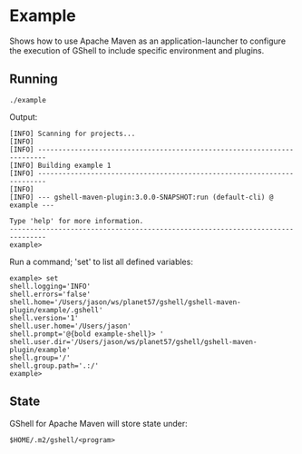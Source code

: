 <!--

    Copyright (c) 2009-present the original author or authors.

    Licensed under the Apache License, Version 2.0 (the "License");
    you may not use this file except in compliance with the License.
    You may obtain a copy of the License at

    http://www.apache.org/licenses/LICENSE-2.0

    Unless required by applicable law or agreed to in writing, software
    distributed under the License is distributed on an "AS IS" BASIS,
    WITHOUT WARRANTIES OR CONDITIONS OF ANY KIND, either express or implied.
    See the License for the specific language governing permissions and
    limitations under the License.

-->
# Example

Shows how to use Apache Maven as an application-launcher to configure the execution of GShell to include specific environment and plugins.

## Running
 
    ./example

Output:

    [INFO] Scanning for projects...
    [INFO] 
    [INFO] ------------------------------------------------------------------------
    [INFO] Building example 1
    [INFO] ------------------------------------------------------------------------
    [INFO] 
    [INFO] --- gshell-maven-plugin:3.0.0-SNAPSHOT:run (default-cli) @ example ---
    
    Type 'help' for more information.
    -------------------------------------------------------------------------------
    example>
    
Run a command; 'set' to list all defined variables:

    example> set
    shell.logging='INFO'
    shell.errors='false'
    shell.home='/Users/jason/ws/planet57/gshell/gshell-maven-plugin/example/.gshell'
    shell.version='1'
    shell.user.home='/Users/jason'
    shell.prompt='@{bold example-shell}> '
    shell.user.dir='/Users/jason/ws/planet57/gshell/gshell-maven-plugin/example'
    shell.group='/'
    shell.group.path='.:/'
    example>

## State

GShell for Apache Maven will store state under:

    $HOME/.m2/gshell/<program>

